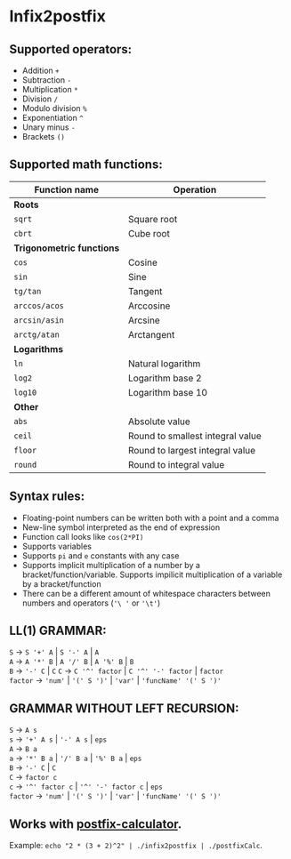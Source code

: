 # Infix2postfix
## Supported operators:
- Addition `+`
- Subtraction `-`
- Multiplication `*`
- Division `/`
- Modulo division `%`
- Exponentiation `^`
- Unary minus `-`
- Brackets `()`

## Supported math functions:
| Function name              | Operation                       |
| -------------------------- | ------------------------------- |
| <b>Roots</b>               |                                 |
| `sqrt`                     | Square root                     |
| `cbrt`                     | Cube root                       |
| <b>Trigonometric functions</b> |                             |
| `cos`                      | Cosine                          |
| `sin`                      | Sine                            |
| `tg/tan`                   | Tangent                         |
| `arccos/acos`              | Arccosine                       |
| `arcsin/asin`              | Arcsine                         |
| `arctg/atan`               | Arctangent                      |
| <b>Logarithms</b>          |                                 |
| `ln`                       | Natural logarithm               |
| `log2`                     | Logarithm base 2                |
| `log10`                    | Logarithm base 10               |
| <b>Other</b>               |                                 |
| `abs`                      | Absolute value                  |
| `ceil`                     | Round to smallest integral value|
| `floor`                    | Round to largest integral value |
| `round`                    | Round to integral value         |

## Syntax rules:
- Floating-point numbers can be written both with a point and a comma
- New-line symbol interpreted as the end of expression
- Function call looks like `cos(2*PI)`
- Supports variables
- Supports `pi` and `e` constants with any case
- Supports implicit multiplication of a number by a bracket/function/variable. Supports impilicit multiplication of a variable by a bracket/function
- There can be a different amount of whitespace characters between numbers and operators (`'\ '` or `'\t'`)

## LL(1) GRAMMAR:
`S` -> `S '+' A` | `S '-' A` | `A`  
`A` -> `A '*' B` | `A '/' B` | `A '%' B` | `B`  
`B` -> `'-' C` | `C` 
`C` -> `C '^' factor` | `C '^' '-' factor` | `factor`  
`factor` -> `'num'` | `'(' S ')'` | `'var'` | `'funcName' '(' S ')'`  

## GRAMMAR WITHOUT LEFT RECURSION:
`S` -> `A s`  
`s` -> `'+' A s` | `'-' A s` | `eps`  
`A` -> `B a`  
`a` -> `'*' B a` | `'/' B a` | `'%' B a` | `eps`  
`B` -> `'-' C` | `C`  
`C` -> `factor c`  
`c` -> `'^' factor c` | `'^' '-' factor c` | `eps`  
`factor` -> `'num'` | `'(' S ')'` | `'var'` | `'funcName' '(' S ')'`  


## Works with [postfix-calculator](https://github.com/evgeny-net-x/Postfix-calculator).
Example: `echo "2 * (3 + 2)^2" | ./infix2postfix | ./postfixCalc`.
